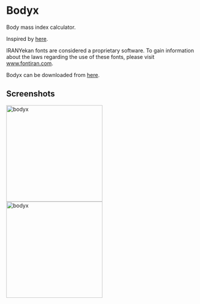 # Bodyx

Body mass index calculator.

Inspired by [here](https://dribbble.com/shots/4585382-Simple-BMI-Calculator/attachments/1036694).

IRANYekan fonts are considered a proprietary software. To gain information about the laws regarding the use of these fonts, please visit www.fontiran.com.

Bodyx can be downloaded from [here](https://github.com/mahdyar/bodyx/releases/download/v1.0/bodyx.apk).
## Screenshots
<img src="https://user-images.githubusercontent.com/20593549/87004170-40a3f000-c1d2-11ea-971a-838f4f0ca508.jpg" alt="bodyx" width="256"> <img src="https://user-images.githubusercontent.com/20593549/87004232-574a4700-c1d2-11ea-9c3b-c7d9508bb005.jpg" alt="bodyx" width="256">

